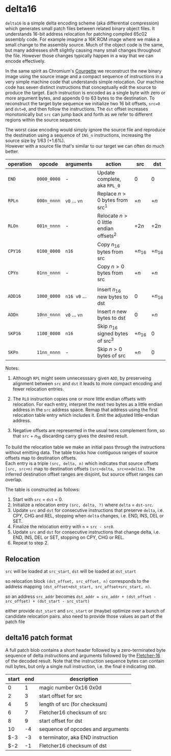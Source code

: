 
delta16
===

`delta16` is a simple delta encoding scheme (aka differential compression) 
which generates small patch files between related binary object files.
It understands 16-bit address relocation for patching compiled 65c02 assembly code.
For example imagine a 16K ROM image where we make a small change to the 
assembly source.  Much of the object code is the same, but many addresses shift slightly
causing many small changes throughout the file.  However those changes typically happen in
a way that we can encode effectively.

In the same spirit as Chromium's 
[Courgette](https://www.chromium.org/developers/design-documents/software-updates-courgette/) we reconstruct
the new binary image using the source image and a compact sequence of instructions in a very simple
machine code that understands simple relocation.
Our machine code has seven distinct instructions that conceptually edit the source to produce the target.
Each instruction is encoded as a single byte with zero or more argument bytes, and appends 0 to 63
bytes to the destination.
To reconstruct the target byte sequence we initialize two 16 bit offsets, `src=0` and `dst=0`,
and then follow the instructions. 
The `dst` offset increases monotonically but `src` can jump back and forth as we refer to different
regions within the source sequence.

The worst case encoding would simply ignore the source file and reproduce the destination
using a sequence of `INS_n` instructions, increasing the source size by 1/63 (+1.6%).  
However with a source file that's similar to our target we can often do much better.

| operation | opcode | arguments | action | src | dst |
| ---       | ---   |  ---    | --- | --- | --- |
| `END`   | `0000_0000` | - | Update complete, aka `RPL_0`| 0 | 0 |
| `RPLn`  | `000n_nnnn` | `v0` ... `vn` | Replace $n>0$ bytes from src<sup>1</sup>  | $+n$ | $+n$ |
| `RLOn`  | `001n_nnnn` | - | Relocate $n>0$ little endian offsets<sup>2</sup> | $+2n$ | $+2n$ |
| `CPY16` | `0100_0000` | `n16` | Copy $n_{16}$ bytes from src | $+n_{16}$ | $+n_{16}$ |
| `CPYn`  | `01nn_nnnn` | - | Copy $n>0$ bytes from src | $+n$ | $+n$ |
| | | | | | |
| `ADD16` | `1000_0000` | `n16 v0` ...  | Insert $n_{16}$ new bytes to dst | 0 | $+n_{16}$ |
| `ADDn`  | `10nn_nnnn` | `v0` ... `vn` | Insert $n$ new bytes to dst | 0 | $+n$ |
| `SKP16` | `1100_0000` | `n16` | Skip $n_{16}$ signed bytes of src<sup>3</sup> | $+n_{16}$ | 0 |
| `SKPn`  | `11nn_nnnn` | - | Skip $n > 0$ bytes of src | $+n$ | 0 |

Notes:

1. Although `RPL` might seem unnecesssary given `ADD`,
by preserveing alignment between `src` and `dst`
it leads to more compact encoding and fewer relocation entries.

2. The `RLO` instruction copies one or more little endian offsets with relocation.
For each entry, interpret the next two bytes as a little endian address in the
`src` address space.  Remap that address using the first relocation table entry 
which includes it.  Emit the adjusted little-endian address.

3. Negative offsets are represented in the usual twos complement form, 
so that `src` + $n_{16}$ discarding carry gives the desired result.

To build the relocation table we make an initial pass through the instructions 
without emitting data.
The table tracks how contiguous ranges of source offsets map to destination offsets.  
Each entry is a triple `(src, delta, n)` which indicates that
source offsets `[src, src+n)` map to destination offsets `[src+delta, src+n+delta)`.
The inferred destination offset ranges are disjoint, but source offset ranges can overlap.

The table is constructed as follows:

1. Start with `src` = `dst` = 0.  
2. Initialize a relocation entry `(src, delta, ?)` where `delta` = `dst-src`.
3. Update `src` and `dst` for consecutive instructions that preserve `delta`,
  i.e. CPY, CHG and REL, stopping when `delta` changes, i.e. END, INS, DEL or SET.
4. Finalize the relocation entry with `n` = `src - src0`.
5. Update `src` and `dst` for consecutive instructions that change delta, i.e. END, INS, DEL or SET,
  stopping on CPY, CHG or REL.
6. Repeat to step 2.


Relocation
---

`src` will be loaded at `src_start`, `dst` will be loaded at `dst_start`

so relocation block `(dst_offset, src_offset, n)` corresponds to the address
mapping `(dst_offset+dst_start, src_offset+src_start, n)`.  

so an address `src_addr` becomes `dst_addr = src_addr + (dst_offset - src_offset) + (dst_start - src_start)`

either provide `dst_start` and `src_start` or (maybe) optimize over a bunch of candidate relocation pairs.
also need to provide those values as part of the patch file

delta16 patch format
---

A full patch blob contains a short header
followed by a zero-terminated byte sequence of delta instructions and arguments
followed by the [Fletcher-16](https://en.wikipedia.org/wiki/Fletcher%27s_checksum) 
of the decoded result.
Note that the instruction sequence bytes can contain null bytes,
but only a single null instruction, i.e. the final `0` indicating `END`.


| start | end | description |
| --- | --- | --- |
| 0  | 1 | magic number 0x16 0x0d |
| 2  | 3 | start offset for src |
| 4  | 5 | length of src (for checksum) |
| 6  | 7 | Fletcher16 checksum of src |
| 8  | 9 | start offset for dst |
| 10 | -4 | sequence of opcodes and arguments |
| $-3 | -3 | `0` terminator, aka END instruction |
| $-2 | -1 | Fletcher16 checksum of dst |

